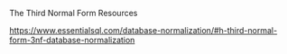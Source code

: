 The Third Normal Form Resources

https://www.essentialsql.com/database-normalization/#h-third-normal-form-3nf-database-normalization

